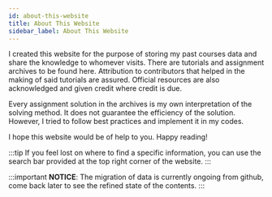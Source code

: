 ```yaml
---
id: about-this-website
title: About This Website
sidebar_label: About This Website
---
```


I created this website for the purpose of storing my past courses data and share the knowledge to whomever visits. There are tutorials and assignment archives to be found here. Attribution to contributors that helped in the making of said tutorials are assured. Official resources are also acknowledged and given credit where credit is due.

Every assignment solution in the archives is my own interpretation of the solving method. It does not guarantee the efficiency of the solution. However, I tried to follow best practices and implement it in my codes.

I hope this website would be of help to you. Happy reading!

:::tip
If you feel lost on where to find a specific information, you can use the search bar provided at the top right corner of the website.
:::

:::important
**NOTICE**: The migration of data is currently ongoing from github, come back later to see the refined state of the contents.
:::